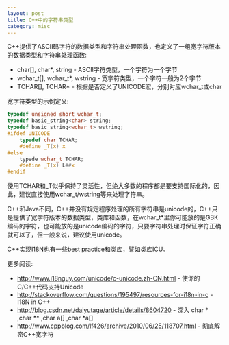 ```yaml
---
layout: post
title: C++中的字符串类型
category: misc
---
```


C++提供了ASCII码字符的数据类型和字符串处理函数，也定义了一组宽字符版本的数据类型和字符串处理函数:

* char[], char*, string - ASCII字符类型，一个字符为一个字节
* wchar_t[], wchar_t*, wstring - 宽字符类型，一个字符一般为2个字节
* TCHAR[], TCHAR* - 根据是否定义了UNICODE宏，分别对应wchar_t或char

宽字符类型的示例定义:

```c
typedef unsigned short wchar_t;
typedef basic_string<char> string;
typedef basic_string<wchar_t> wstring;
#ifdef UNICODE 
    typedef char TCHAR;
    #define _T(x) x
#else 
    typede wchar_t TCHAR; 
    #define _T(x) L##x
#endif
```

使用TCHAR和_T似乎保持了灵活性，但绝大多数的程序都是要支持国际化的，因此，建议直接使用wchar_t/wstring等来处理字符串。

C++和Java不同，C++并没有规定程序处理的所有字符串是unicode的，C++只是提供了宽字符版本的数据类型，类库和函数，在wchar_t*里你可能放的是GBK编码的字符，也可能放的是unicode编码的字符，只要字符串处理时保证字符正确就可以了，但一般来说，建议使用unicode。

C++实现I18N也有一些best practice和类库，譬如类库ICU。

更多阅读:

* <http://www.i18nguy.com/unicode/c-unicode.zh-CN.html> - 使你的C/C++代码支持Unicode
* <http://stackoverflow.com/questions/195497/resources-for-i18n-in-c> - I18N in C++
* <http://blog.csdn.net/daiyutage/article/details/8604720> - 深入 char * ,char ** ,char a[] ,char *a[]
* <http://www.cppblog.com/lf426/archive/2010/06/25/118707.html> - 彻底解密C++宽字符